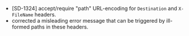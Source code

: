 - [SD-1324] accept/require "path" URL-encoding for `Destination` and `X-FileName` headers.
- corrected a misleading error message that can be triggered by ill-formed paths in these headers.
